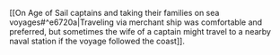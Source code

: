 [[On Age of Sail captains and taking their families on sea voyages#^e6720a|Traveling via merchant ship was comfortable and preferred, but sometimes the wife of a captain might travel to a nearby naval station if the voyage followed the coast]].